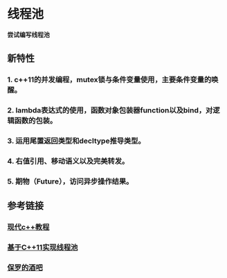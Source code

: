 # 线程池
**尝试编写线程池**
## 新特性
### 1. c++11的并发编程，mutex锁与条件变量使用，主要条件变量的唤醒。
### 2. lambda表达式的使用，函数对象包装器function以及bind，对逻辑函数的包装。
### 3. 运用尾置返回类型和decltype推导类型。
### 4. 右值引用、移动语义以及完美转发。
### 5. 期物（Future），访问异步操作结果。


## 参考链接
### [现代c++教程](https://changkun.de/modern-cpp/zh-cn/00-preface/)
### [基于C++11实现线程池](https://zhuanlan.zhihu.com/p/367309864) 
### [保罗的酒吧](https://paul.pub/)
